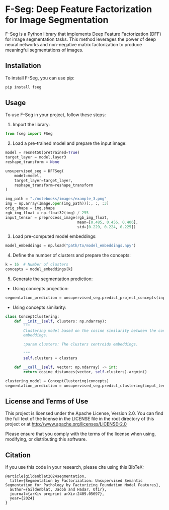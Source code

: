 # F-Seg: Deep Feature Factorization for Image Segmentation

F-Seg is a Python library that implements Deep Feature Factorization (DFF) for image segmentation tasks. This method leverages the power of deep neural networks and non-negative matrix factorization to produce meaningful segmentations of images.

## Installation

To install F-Seg, you can use pip:

```bash
pip install fseg
```

## Usage

To use F-Seg in your project, follow these steps:

1. Import the library:

```python
from fseg import FSeg
```

2. Load a pre-trained model and prepare the input image:

```python
model = resnet50(pretrained=True)
target_layer = model.layer3
reshape_transform = None

unsupervised_seg = DFFSeg(
    model=model,
    target_layer=target_layer,
    reshape_transform=reshape_transform
)

img_path = "./notebooks/images/example_3.png"
img = np.array(Image.open(img_path))[:, :, :3]
orig_shape = img.shape
rgb_img_float = np.float32(img) / 255
input_tensor = preprocess_image(rgb_img_float,
                                mean=[0.485, 0.456, 0.406],
                                std=[0.229, 0.224, 0.225])

```

3. Load pre-computed model embeddings:

```python
model_embeddings = np.load("path/to/model_embeddings.npy")
```

4. Define the number of clusters and prepare the concepts:

```python
k = 16  # Number of clusters
concepts = model_embeddings[k]
```

5. Generate the segmentation prediction:

* Using concepts projection:
```python
segmentation_prediction = unsupervised_seg.predict_project_concepts(input_tensor, concepts)
```

* Using concepts similarity:

```python
class ConceptClustering:
    def __init__(self, clusters: np.ndarray):
        """
        Clustering model based on the cosine similarity between the concept
        embeddings.

        :param clusters: The clusters centroids embeddings.

        """
        self.clusters = clusters

    def __call__(self, vector: np.ndarray) -> int:
        return cosine_distances(vector, self.clusters).argmin()

clustering_model = ConceptClustering(concepts)
segmentation_prediction = unsupervised_seg.predict_clustering(input_tensor, clustering_model)
```

## License and Terms of Use

This project is licensed under the Apache License, Version 2.0. You can find the full text of the license in the LICENSE file in the root directory of this project or at http://www.apache.org/licenses/LICENSE-2.0

Please ensure that you comply with the terms of the license when using, modifying, or distributing this software.


## Citation

If you use this code in your research, please cite using this BibTeX:

```
@article{gildenblat2024segmentation,
  title={Segmentation by Factorization: Unsupervised Semantic Segmentation for Pathology by Factorizing Foundation Model Features},
  author={Gildenblat, Jacob and Hadar, Ofir},
  journal={arXiv preprint arXiv:2409.05697},
  year={2024}
}
```
